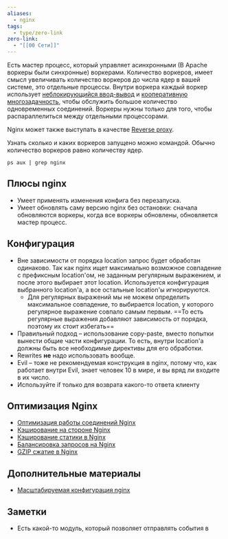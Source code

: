 ```yaml
---
aliases:
  - nginx
tags:
  - type/zero-link
zero-link:
  - "[[00 Сети]]"
---
```

Есть мастер процесс, который управляет асинхронными (В Apache воркеры были синхронные) воркерами. Количество воркеров, имеет смысл увеличивать количество воркеров до числа ядер в вашей системе, это отдельные процессы. Внутри воркера каждый воркер использует [неблокирующийся ввод-вывод](Не%20блокирующийся%20ввод-вывод.md) и [кооперативную многозадачность](Кооперативная%20многозадачность.md), чтобы обслужить большое количество одновременных соединений. Воркеры нужны только для того, чтобы распараллелиться между отдельными процессорами.

Nginx может также выступать в качестве [Rеverse proxy](Rеverse%20proxy.md).

Узнать сколько и каких воркеров запущено можно командой. Обычно количество воркеров равно количеству ядер.
```
ps aux | grep nginx
```

## Плюсы nginx
- Умеет применять изменения конфига без перезапуска. 
- Умеет обновлять саму версию nginx без остановки: сначала обновляются воркеры, когда все воркеры обновлены, обновляется мастер процесс.

## Конфигурация
- Вне зависимости от порядка location запрос будет обработан одинаково. Так как nginx ищет максимально возможное совпадение с префиксным location'ом, не заданным регулярным выражением, и после этого выбирает этот location. Используется конфигурация выбранного location'а, а все остальные location'ы игнорируются.
	- Для регулярных выражений мы не можем определить максимальное совпадение, то выбирается location, у которого регулярное выражение совпало самым первым. ==То есть регулярные выражения добавляют зависимость от порядка, поэтому их стоит избегать==
- Правильный подход – использование copy-paste, вместо попытки вынести общие части конфигурации. То есть, внутри location'а должны быть все необходимые директивы для его обработки.
- Rewrites **не** надо использовать вообще.
- Evil – тоже не рекомендуемая конструкция в nginx, потому что, как работает внутри Evil, знает человек 10 в мире, и вы вряд ли входите в их число.
- Используйте if только для возврата какого-то ответа клиенту
## Оптимизация Nginx
- [Оптимизация работы соединений Nginx](Оптимизация%20работы%20соединений%20Nginx.md)
- [Кэширование на стороне Nginx](Кэширование%20на%20стороне%20Nginx.md)
- [Кэширование статики в Nginx](Кэширование%20статики%20в%20Nginx.md)
- [Балансировка запросов на Nginx](Балансировка%20запросов%20на%20Nginx.md)
- [GZIP сжатие в Nginx](GZIP%20сжатие%20в%20Nginx.md)

## Дополнительные материалы
- [Масштабируемая конфигурация nginx](https://highload.guide/blog/scalable-configuration-nginx.html)

## Заметки
- Есть какой-то модуль, который позволяет отправлять события в 